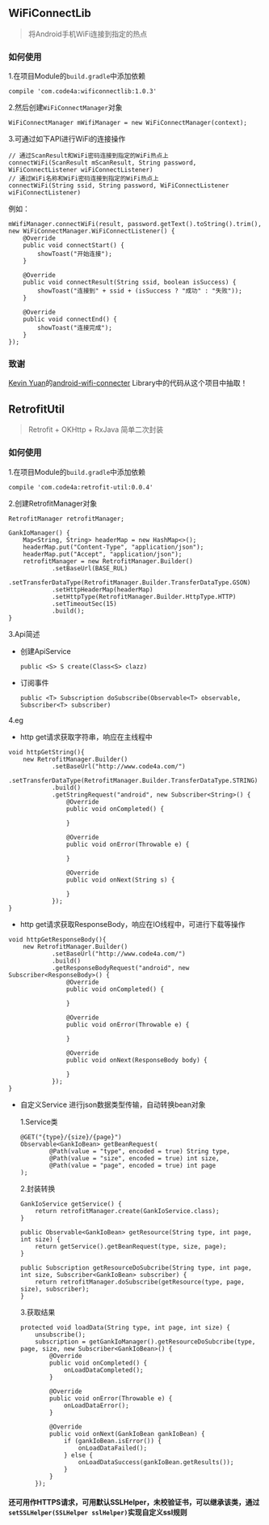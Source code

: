 ## WiFiConnectLib
> 将Android手机WiFi连接到指定的热点

### 如何使用

1.在项目Module的`build.gradle`中添加依赖

`compile 'com.code4a:wificonnectlib:1.0.3'`

2.然后创建`WiFiConnectManager`对象

`WiFiConnectManager mWifiManager = new WiFiConnectManager(context);`

3.可通过如下API进行WiFi的连接操作

```
// 通过ScanResult和WiFi密码连接到指定的WiFi热点上
connectWiFi(ScanResult mScanResult, String password, WiFiConnectListener wiFiConnectListener)
// 通过WiFi名称和WiFi密码连接到指定的WiFi热点上
connectWiFi(String ssid, String password, WiFiConnectListener wiFiConnectListener)
```

例如：

```
mWifiManager.connectWiFi(result, password.getText().toString().trim(), new WiFiConnectManager.WiFiConnectListener() {
    @Override
    public void connectStart() {
        showToast("开始连接");
    }

    @Override
    public void connectResult(String ssid, boolean isSuccess) {
        showToast("连接到" + ssid + (isSuccess ? "成功" : "失败"));
    }

    @Override
    public void connectEnd() {
        showToast("连接完成");
    }
});
```

### 致谢

[Kevin Yuan](https://github.com/mkch)的[android-wifi-connecter](https://github.com/mkch/android-wifi-connecter)
Library中的代码从这个项目中抽取！

## RetrofitUtil
> Retrofit + OKHttp + RxJava 简单二次封装

### 如何使用

1.在项目Module的`build.gradle`中添加依赖

`compile 'com.code4a:retrofit-util:0.0.4'`

2.创建RetrofitManager对象

```
RetrofitManager retrofitManager;

GankIoManager() {
    Map<String, String> headerMap = new HashMap<>();
    headerMap.put("Content-Type", "application/json");
    headerMap.put("Accept", "application/json");
    retrofitManager = new RetrofitManager.Builder()
            .setBaseUrl(BASE_RUL)
            .setTransferDataType(RetrofitManager.Builder.TransferDataType.GSON)
            .setHttpHeaderMap(headerMap)
            .setHttpType(RetrofitManager.Builder.HttpType.HTTP)
            .setTimeoutSec(15)
            .build();
}
```

3.Api简述

* 创建ApiService

    `public <S> S create(Class<S> clazz)`
    
* 订阅事件

    `public <T> Subscription doSubscribe(Observable<T> observable, Subscriber<T> subscriber)`
    
4.eg

* http get请求获取字符串，响应在主线程中

```
void httpGetString(){
    new RetrofitManager.Builder()
            .setBaseUrl("http://www.code4a.com/")
            .setTransferDataType(RetrofitManager.Builder.TransferDataType.STRING)
            .build()
            .getStringRequest("android", new Subscriber<String>() {
                @Override
                public void onCompleted() {
                    
                }

                @Override
                public void onError(Throwable e) {

                }

                @Override
                public void onNext(String s) {

                }
            });
}
```

* http get请求获取ResponseBody，响应在IO线程中，可进行下载等操作

```
void httpGetResponseBody(){
    new RetrofitManager.Builder()
            .setBaseUrl("http://www.code4a.com/")
            .build()
            .getResponseBodyRequest("android", new Subscriber<ResponseBody>() {
                @Override
                public void onCompleted() {

                }

                @Override
                public void onError(Throwable e) {

                }

                @Override
                public void onNext(ResponseBody body) {

                }
            });
}
```

* 自定义Service 进行json数据类型传输，自动转换bean对象

     1.Service类
     
    ```
    @GET("{type}/{size}/{page}")
    Observable<GankIoBean> getBeanRequest(
            @Path(value = "type", encoded = true) String type,
            @Path(value = "size", encoded = true) int size,
            @Path(value = "page", encoded = true) int page
    );
    ```
    
    2.封装转换
    
    ```
    GankIoService getService() {
        return retrofitManager.create(GankIoService.class);
    }

    public Observable<GankIoBean> getResource(String type, int page, int size) {
        return getService().getBeanRequest(type, size, page);
    }

    public Subscription getResourceDoSubcribe(String type, int page, int size, Subscriber<GankIoBean> subscriber) {
        return retrofitManager.doSubscribe(getResource(type, page, size), subscriber);
    }
    ```
    
    3.获取结果
    
    ```
    protected void loadData(String type, int page, int size) {
        unsubscribe();
        subscription = getGankIoManager().getResourceDoSubcribe(type, page, size, new Subscriber<GankIoBean>() {
            @Override
            public void onCompleted() {
                onLoadDataCompleted();
            }

            @Override
            public void onError(Throwable e) {
                onLoadDataError();
            }

            @Override
            public void onNext(GankIoBean gankIoBean) {
                if (gankIoBean.isError()) {
                    onLoadDataFailed();
                } else {
                    onLoadDataSuccess(gankIoBean.getResults());
                }
            }
        });
    ```

#### 还可用作HTTPS请求，可用默认SSLHelper，未校验证书，可以继承该类，通过`setSSLHelper(SSLHelper sslHelper)`实现自定义ssl规则